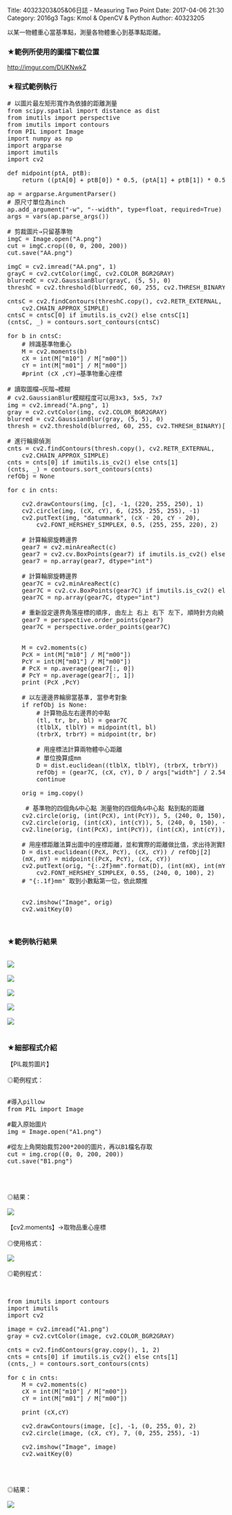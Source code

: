 Title: 40323203&05&06日誌 -  Measuring Two Point
Date: 2017-04-06 21:30
Category: 2016g3
Tags: Kmol & OpenCV & Python
Author: 40323205

以某一物體重心當基準點，測量各物體重心到基準點距離。


<!-- PELICAN_END_SUMMARY -->


<h3>★範例所使用的圖檔下載位置</h3>
<a href="http://imgur.com/DUKNwkZ"> http://imgur.com/DUKNwkZ </a>
</br>

<h3>★程式範例執行</h3>

<pre class="brush: python">
# 以圖片最左矩形寬作為依據的距離測量
from scipy.spatial import distance as dist
from imutils import perspective
from imutils import contours
from PIL import Image
import numpy as np
import argparse
import imutils
import cv2

def midpoint(ptA, ptB):
	return ((ptA[0] + ptB[0]) * 0.5, (ptA[1] + ptB[1]) * 0.5)

ap = argparse.ArgumentParser()
# 原尺寸單位為inch
ap.add_argument("-w", "--width", type=float, required=True)
args = vars(ap.parse_args())

# 剪裁圖片→只留基準物
imgC = Image.open("A.png")
cut = imgC.crop((0, 0, 200, 200))
cut.save("AA.png")

imgC = cv2.imread("AA.png", 1)
grayC = cv2.cvtColor(imgC, cv2.COLOR_BGR2GRAY)
blurredC = cv2.GaussianBlur(grayC, (5, 5), 0)
threshC = cv2.threshold(blurredC, 60, 255, cv2.THRESH_BINARY)[1]

cntsC = cv2.findContours(threshC.copy(), cv2.RETR_EXTERNAL,
	cv2.CHAIN_APPROX_SIMPLE)
cntsC = cntsC[0] if imutils.is_cv2() else cntsC[1]
(cntsC, _) = contours.sort_contours(cntsC)

for b in cntsC:
	# 辨識基準物重心
	M = cv2.moments(b)
	cX = int(M["m10"] / M["m00"])
	cY = int(M["m01"] / M["m00"])
	#print (cX ,cY)→基準物重心座標

# 讀取圖檔→灰階→模糊
# cv2.GaussianBlur模糊程度可以用3x3, 5x5, 7x7
img = cv2.imread("A.png", 1)
gray = cv2.cvtColor(img, cv2.COLOR_BGR2GRAY)
blurred = cv2.GaussianBlur(gray, (5, 5), 0)
thresh = cv2.threshold(blurred, 60, 255, cv2.THRESH_BINARY)[1]

# 進行輪廓偵測
cnts = cv2.findContours(thresh.copy(), cv2.RETR_EXTERNAL,
	cv2.CHAIN_APPROX_SIMPLE)
cnts = cnts[0] if imutils.is_cv2() else cnts[1]
(cnts, _) = contours.sort_contours(cnts)
refObj = None

for c in cnts:

	cv2.drawContours(img, [c], -1, (220, 255, 250), 1)
	cv2.circle(img, (cX, cY), 6, (255, 255, 255), -1)
	cv2.putText(img, "datummark", (cX - 20, cY - 20),
		cv2.FONT_HERSHEY_SIMPLEX, 0.5, (255, 255, 220), 2)

	# 計算輪廓旋轉邊界
	gear7 = cv2.minAreaRect(c)
	gear7 = cv2.cv.BoxPoints(gear7) if imutils.is_cv2() else cv2.boxPoints(gear7)
	gear7 = np.array(gear7, dtype="int")

	# 計算輪廓旋轉邊界
	gear7C = cv2.minAreaRect(c)
	gear7C = cv2.cv.BoxPoints(gear7C) if imutils.is_cv2() else cv2.boxPoints(gear7C)
	gear7C = np.array(gear7C, dtype="int")
 
	# 重新設定邊界角落座標的順序, 由左上 右上 右下 左下, 順時針方向繞
	gear7 = perspective.order_points(gear7)
	gear7C = perspective.order_points(gear7C)
 

	M = cv2.moments(c)
	PcX = int(M["m10"] / M["m00"])
	PcY = int(M["m01"] / M["m00"])
	# PcX = np.average(gear7[:, 0])
	# PcY = np.average(gear7[:, 1])
	print (PcX ,PcY)

	# 以左邊邊界輪廓當基準, 當參考對象
	if refObj is None:
		# 計算物品左右邊界的中點
		(tl, tr, br, bl) = gear7C
		(tlblX, tlblY) = midpoint(tl, bl)
		(trbrX, trbrY) = midpoint(tr, br)
 
		# 用座標法計算兩物體中心距離
		# 單位換算成mm
		D = dist.euclidean((tlblX, tlblY), (trbrX, trbrY))
		refObj = (gear7C, (cX, cY), D / args["width"] / 2.54 / 100)
		continue

	orig = img.copy()

	 # 基準物的四個角&中心點 測量物的四個角&中心點 點到點的距離
	cv2.circle(orig, (int(PcX), int(PcY)), 5, (240, 0, 150), -1)
	cv2.circle(orig, (int(cX), int(cY)), 5, (240, 0, 150), -1)
	cv2.line(orig, (int(PcX), int(PcY)), (int(cX), int(cY)), (240, 0, 150), 2)
 
	# 用座標距離法算出圖中的座標距離，並和實際的距離做比值，求出待測實際距離
	D = dist.euclidean((PcX, PcY), (cX, cY)) / refObj[2]
	(mX, mY) = midpoint((PcX, PcY), (cX, cY))
	cv2.putText(orig, "{:.2f}mm".format(D), (int(mX), int(mY - 10)),
        cv2.FONT_HERSHEY_SIMPLEX, 0.55, (240, 0, 100), 2)
	# "{:.1f}mm" 取到小數點第一位，依此類推
 

	cv2.imshow("Image", orig)
	cv2.waitKey(0)
</pre>
</br>
<h3>★範例執行結果</h3>
</br>
<img src="http://i.imgur.com/kxyw1rh.png">
</br>
</br>
<img src="http://i.imgur.com/klbtZqj.png">
</br>
</br>
<img src="http://i.imgur.com/7bUpPuP.png">
</br>
</br>
<img src="http://i.imgur.com/MLNXMs1.png">
</br>
</br>
<img src="http://i.imgur.com/eOWssxf.png">
</br>
</br>

<h3>★細部程式介紹</h3>
【PIL裁剪圖片】
</br>
</br>
◎範例程式：
</br>

<pre class="brush: bash">
   
#導入pillow
from PIL import Image

#載入原始圖片
img = Image.open("A1.png")

#從左上角開始裁剪200*200的圖片，再以B1檔名存取
cut = img.crop((0, 0, 200, 200))
cut.save("B1.png")

</pre>

</br>
</br>
◎結果：
</br>
</br>
<img src="http://i.imgur.com/xRMtwvc.png">
</br>
</br>
【cv2.moments】→取物品重心座標
</br>
</br>
◎使用格式：
</br>
</br>
<img src="http://i.imgur.com/fVTe5ux.png">
</br>
</br>
◎範例程式：
</br>
</br>

<pre class="brush: python">

from imutils import contours
import imutils
import cv2

image = cv2.imread("A1.png")
gray = cv2.cvtColor(image, cv2.COLOR_BGR2GRAY)

cnts = cv2.findContours(gray.copy(), 1, 2)
cnts = cnts[0] if imutils.is_cv2() else cnts[1]
(cnts,_) = contours.sort_contours(cnts)

for c in cnts:
	M = cv2.moments(c)
	cX = int(M["m10"] / M["m00"])
	cY = int(M["m01"] / M["m00"])

	print (cX,cY)

	cv2.drawContours(image, [c], -1, (0, 255, 0), 2)
	cv2.circle(image, (cX, cY), 7, (0, 255, 255), -1)
 
	cv2.imshow("Image", image)
	cv2.waitKey(0)    

</pre>

</br>
</br>
◎結果：
</br>
</br>
<img src="http://i.imgur.com/Q6sEf2K.png">
</br>
</br>
